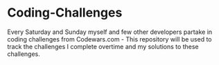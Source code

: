 # Coding-Challenges
Every Saturday and Sunday myself and few other developers partake in coding challenges from Codewars.com - This repository will be used to track the challenges I complete overtime and my solutions to these challenges.

